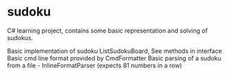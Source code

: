 # sudoku
C# learning project, contains some basic representation and solving of sudokus.

Basic implementation of sudoku ListSudokuBoard, See methods in interface
Basic cmd line format provided by CmdFormatter
Basic parsing of a sudoku from a file - InlineFormatParser (expects 81 numbers in a row)
